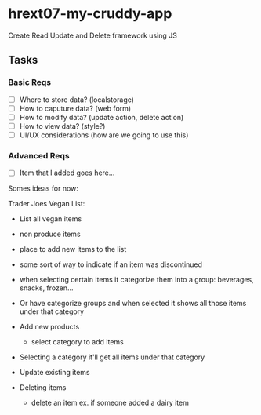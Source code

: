 # hrext07-my-cruddy-app
Create Read Update and Delete framework using JS


## Tasks

### Basic Reqs
- [ ] Where to store data? (localstorage)
- [ ] How to caputure data? (web form)
- [ ] How to modify data? (update action, delete action)
- [ ] How to view data? (style?)
- [ ] UI/UX considerations (how are we going to use this)

### Advanced Reqs
- [ ] Item that I added goes here...

Somes ideas for now:

Trader Joes Vegan List:
  -  List all vegan items 
  -  non produce items
  -  place to add new items to the list 
  -  some sort of way to indicate if an item was discontinued 
  -  when selecting certain items it categorize them into a group: beverages, snacks, frozen…
  -  Or have categorize groups and when selected it shows all those items under that category 

  - Add new products 
    - select category to add items
  - Selecting a category it'll get all items under that category
  - Update existing items
  - Deleting items
    - delete an item ex. if someone added a dairy item  




